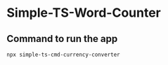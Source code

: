 # Simple-TS-Word-Counter

## Command to run the app

```bash
npx simple-ts-cmd-currency-converter
```
